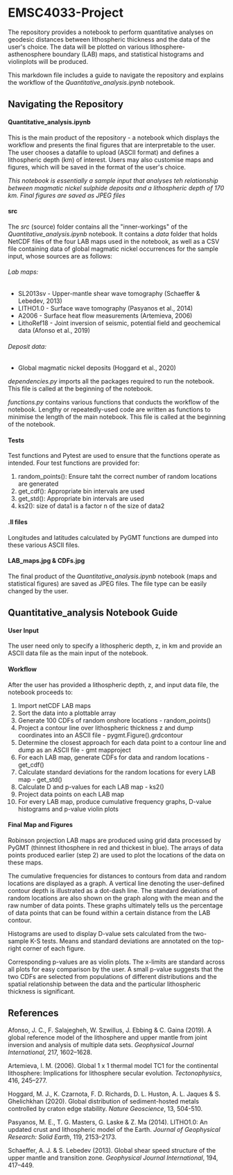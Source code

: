 # EMSC4033-Project
The repository provides a notebook to perform quantitative analyses on geodesic distances between lithospheric thickness and the data of the user's choice. The data will be plotted on various lithosphere-asthenosphere boundary (LAB) maps, and statistical histograms and violinplots will be produced.

This markdown file includes a guide to navigate the repository and explains the workflow of the *Quantitative_analysis.ipynb* notebook.

## Navigating the Repository
#### Quantitative_analysis.ipynb
This is the main product of the repository - a notebook which displays the workflow and presents the final figures that are interpretable to the user. The user chooses a datafile to upload (ASCII format) and defines a lithospheric depth (km) of interest. Users may also customise maps and figures, which will be saved in the format of the user's choice. 

_This notebook is essentially a sample input that analyses teh relationship between magmatic nickel sulphide deposits and a lithospheric depth of 170 km. Final figures are saved as JPEG files_

#### src
The *src* (source) folder contains all the "inner-workings" of the *Quantitative_analysis.ipynb* notebook. It contains a *data* folder that holds NetCDF files of the four LAB maps used in the notebook, as well as a CSV file containing data of global magmatic nickel occurrences for the sample input, whose sources are as follows: 

###### Lab maps:
- SL2013sv - Upper-mantle shear wave tomography (Schaeffer & Lebedev, 2013)
- LITHO1.0 - Surface wave tomography (Pasyanos et al., 2014)
- A2006 - Surface heat flow measurements (Artemieva, 2006)
- LithoRef18 - Joint inversion of seismic, potential field and geochemical data (Afonso et al., 2019)


###### Deposit data:
- Global magmatic nickel deposits (Hoggard et al., 2020)

*dependencies.py* imports all the packages required to run the notebook. This file is called at the beginning of the notebook.

*functions.py* contains various functions that conducts the workflow of the notebook. Lengthy or repeatedly-used code are written as functions to minimise the length of the main notebook. This file is called at the beginning of the notebook.

#### Tests
Test functions and Pytest are used to ensure that the functions operate as intended. Four test functions are provided for:
1. random_points(): Ensure taht the correct number of random locations are generated
2. get_cdf(): Appropriate bin intervals are used 
3. get_std(): Appropriate bin intervals are used
4. ks2(): size of data1 is a factor n of the size of data2

#### .ll files
Longitudes and latitudes calculated by PyGMT functions are dumped into these various ASCII files.

#### LAB_maps.jpg & CDFs.jpg
The final product of the _Quantitative_analysis.ipynb_ notebook (maps and statistical figures) are saved as JPEG files. The file type can be easily changed by the user.

## Quantitative_analysis Notebook Guide

#### User Input
The user need only to specify a lithospheric depth, z, in km and provide an ASCII data file as the main input of the notebook. 

#### Workflow
After the user has provided a lithospheric depth, z, and input data file, the notebook proceeds to:

1. Import netCDF LAB maps
2. Sort the data into a plottable array
3. Generate 100 CDFs of random onshore locations - random_points()
4. Project a contour line over lithospheric thickness z and dump coordinates into an ASCII file - pygmt.Figure().grdcontour
5. Determine the closest approach for each data point to a contour line and dump as an ASCII file - gmt mapproject
6. For each LAB map, generate CDFs for data and random locations - get_cdf()
7. Calculate standard deviations for the random locations for every LAB map - get_std()
8. Calculate D and p-values for each LAB map - ks2()
9. Project data points on each LAB map
10. For every LAB map, produce cumulative frequency graphs, D-value histograms and p-value violin plots

#### Final Map and Figures
Robinson projection LAB maps are produced using grid data processed by PyGMT (thinnest lithosphere in red and thickest in blue). The  arrays of data points produced earlier (step 2) are used to plot the locations of the data on these maps. 

The cumulative frequencies for distances to contours from data and random locations are displayed as a graph. A vertical line denoting the user-defined contour depth is illustrated as a dot-dash line. The standard deviations of random locations are also shown on the graph along with the mean and the raw number of data points. These graphs ultimately tells us the percentage of data points that can be found within a certain distance from the LAB contour. 

Histograms are used to display D-value sets calculated from the two-sample K-S tests. Means and standard deviations are annotated on the top-right corner of each figure. 

Corresponding p-values are as violin plots. The x-limits are standard across all plots for easy comparison by the user. A small p-value suggests that the two CDFs are selected from populations of different distributions and the spatial relationship between the data and the particular lithospheric thickness is significant. 

## References

Afonso, J. C., F. Salajegheh, W. Szwillus, J. Ebbing & C. Gaina (2019). A global reference model of the lithosphere and upper mantle from joint inversion and analysis of multiple data sets. _Geophysical Journal International_, 217, 1602–1628.

Artemieva, I. M. (2006). Global 1 x 1 thermal model TC1 for the continental lithosphere: Implications for lithosphere secular evolution. _Tectonophysics_, 416, 245–277.

Hoggard, M. J., K. Czarnota, F. D. Richards, D. L. Huston, A. L. Jaques & S. Ghelichkhan (2020). Global distribution of sediment-hosted metals controlled by craton edge stability. _Nature Geoscience_, 13, 504-510. 

Pasyanos, M. E., T. G. Masters, G. Laske & Z. Ma (2014). LITHO1.0: An updated crust and lithospheric model of the Earth. _Journal of Geophysical Research: Solid Earth_, 119, 2153–2173.

Schaeffer, A. J. & S. Lebedev (2013). Global shear speed structure of the upper mantle and transition zone. _Geophysical Journal International_, 194, 417–449.


